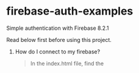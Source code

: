 # firebase-auth-examples
Simple authentication with Firebase 8.2.1

Read below first before using this project.

1. How do I connect to my firebase?
   > In the index.html file, find the <script> tag and then change the contents in that tag to your firebase configuration web.
   
2. What framework do I use to create page views?
   > Bootstrap 5

3. To be able to use the project, create a new database in the Cloud Firestore.
